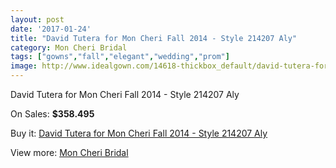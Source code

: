 ```yaml
---
layout: post
date: '2017-01-24'
title: "David Tutera for Mon Cheri Fall 2014 - Style 214207 Aly"
category: Mon Cheri Bridal
tags: ["gowns","fall","elegant","wedding","prom"]
image: http://www.idealgown.com/14618-thickbox_default/david-tutera-for-mon-cheri-fall-2014-style-214207-aly.jpg
---
```

David Tutera for Mon Cheri Fall 2014 - Style 214207 Aly

On Sales: **$358.495**
<a href="https://www.idealgown.com/en/mon-cheri-bridal/5869-david-tutera-for-mon-cheri-fall-2014-style-214207-aly.html"><amp-img layout="responsive" width="600" height="600" src="//www.idealgown.com/14618-thickbox_default/david-tutera-for-mon-cheri-fall-2014-style-214207-aly.jpg" alt="David Tutera for Mon Cheri Fall 2014 - Style 214207 Aly 0" /></a>
<a href="https://www.idealgown.com/en/mon-cheri-bridal/5869-david-tutera-for-mon-cheri-fall-2014-style-214207-aly.html"><amp-img layout="responsive" width="600" height="600" src="//www.idealgown.com/14619-thickbox_default/david-tutera-for-mon-cheri-fall-2014-style-214207-aly.jpg" alt="David Tutera for Mon Cheri Fall 2014 - Style 214207 Aly 1" /></a>

Buy it: [David Tutera for Mon Cheri Fall 2014 - Style 214207 Aly](https://www.idealgown.com/en/mon-cheri-bridal/5869-david-tutera-for-mon-cheri-fall-2014-style-214207-aly.html "David Tutera for Mon Cheri Fall 2014 - Style 214207 Aly")

View more: [Mon Cheri Bridal](https://www.idealgown.com/en/88-mon-cheri-bridal "Mon Cheri Bridal")